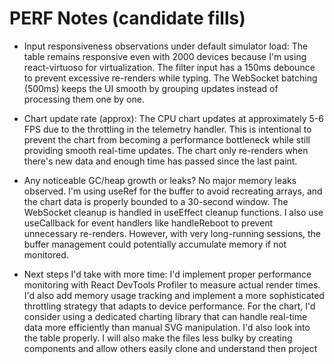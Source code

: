 # PERF Notes (candidate fills)

- Input responsiveness observations under default simulator load:
  The table remains responsive even with 2000 devices because I'm using react-virtuoso for virtualization. The filter input has a 150ms debounce to prevent excessive re-renders while typing. The WebSocket batching (500ms) keeps the UI smooth by grouping updates instead of processing them one by one.

- Chart update rate (approx):
  The CPU chart updates at approximately 5-6 FPS due to the throttling in the telemetry handler. This is intentional to prevent the chart from becoming a performance bottleneck while still providing smooth real-time updates. The chart only re-renders when there's new data and enough time has passed since the last paint.

- Any noticeable GC/heap growth or leaks?
  No major memory leaks observed. I'm using useRef for the buffer to avoid recreating arrays, and the chart data is properly bounded to a 30-second window. The WebSocket cleanup is handled in useEffect cleanup functions. I also use useCallback for event handlers like handleReboot to prevent unnecessary re-renders. However, with very long-running sessions, the buffer management could potentially accumulate memory if not monitored.

- Next steps I'd take with more time:
  I'd implement proper performance monitoring with React DevTools Profiler to measure actual render times. I'd also add memory usage tracking and implement a more sophisticated throttling strategy that adapts to device performance. For the chart, I'd consider using a dedicated charting library that can handle real-time data more efficiently than manual SVG manipulation. I'd also look into the table properly. I will also make the files less bulky by creating components and allow others easily clone and understand then project
